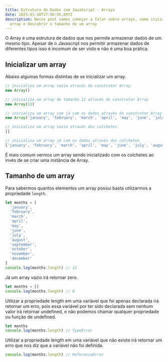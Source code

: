 ```yaml
---
title: Estrutura de Dados com JavaScript - Arrays
date: 2023-01-30T17:56:55.897Z
description: Neste post vamos começar a falar sobre arrays, como inicializar um
  array e descobrir o tamanho de um array
---
```

O A﻿rray é uma estrutura de dados que nos permite armazenar dados de um mesmo tipo. Apesar de o Javascript nos permitir armazenar dados de diferentes tipos isso é incomum de ser visto e não é uma boa prática.



## I﻿nicializar um array

A﻿baixo algumas formas distintas de se inicializar um array.

```javascript
// inicializa um array vazio através do construtor Array
new Array()

// inicializa um array de tamanho 12 através do construtor Array
new Array(12)

// inicializa um array com já com os dados através do construtor Array
new Array('january', 'february', 'march', 'april', 'may', 'june', 'july', 'august', 'september', 'october', 'november', 'december')

// inicializa um array vazio através dos colchetes
[]

// inicializa um array já com os dados através dos colchetes
['january', 'february', 'march', 'april', 'may', 'june', 'july', 'august', 'september', 'october', 'november', 'december']
```

É﻿ mais comum vermos um array sendo inicializado com os colchetes ao invés de se criar uma instância de Array.



## T﻿amanho de um array

P﻿ara sabermos quantos elementos um array possui basta utilizarmos a propriedade `length`.

```javascript
let months = [
  'january', 
  'february', 
  'march', 
  'april', 
  'may', 
  'june', 
  'july', 
  'august', 
  'september', 
  'october', 
  'november', 
  'december'
] 
console.log(months.length) // 12
```

Já um array vazio irá retornar zero.

```javascript
let months = []
console.log(months.length) // 0
```

U﻿tilizar a propriedade length em uma variável que foi apenas declarada irá retornar um erro, pois essa variável por ter sido declarada sem nenhum valor irá retornar undefined, e não podemos chamar qualquer propriedade ou função de undefined.

```javascript
let months
console.log(months.length) // TypeError
```

U﻿tilizar a propriedade length em uma variável que não existe irá retornar um erro que nos diz que a variável não foi definida.

```javascript
console.log(months.length) // ReferenceError
```